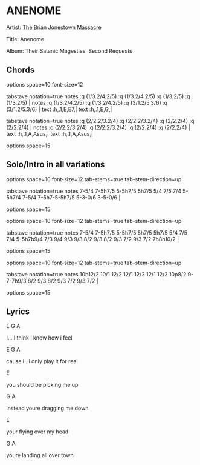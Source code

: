 # ANENOME

Artist: [The Brian Jonestown Massacre](../artists.md)

Title: Anenome

Album: Their Satanic Magesties' Second Requests

## Chords

<div class="vex-tabdiv"
    width=680 scale=1.0 editor="true"
    editor_width=680 editor_height=330>
options space=10 font-size=12

tabstave notation=true
  notes :q (1/3.2/4.2/5) :q (1/3.2/4.2/5) :q (1/3.2/5) :q (1/3.2/5) | 
  notes :q (1/3.2/4.2/5) :q (1/3.2/4.2/5) :q (3/1.2/5.3/6) :q (3/1.2/5.3/6) |
  text :h,.1,E,E7,|
  text :h,.1,E,G,|

tabstave notation=true
  notes :q (2/2.2/3.2/4) :q (2/2.2/3.2/4) :q (2/2.2/4) :q (2/2.2/4) | 
  notes :q (2/2.2/3.2/4) :q (2/2.2/3.2/4) :q (2/2.2/4) :q (2/2.2/4) | 
  text :h,.1,A,Asus,|
  text :h,.1,A,Asus,|

options space=15

</div>

## Solo/Intro in all variations

<div class="vex-tabdiv"
    width=680 scale=1.0 editor="true"
    editor_width=680 editor_height=330>
options space=10 font-size=12 
        tab-stems=true tab-stem-direction=up

tabstave notation=true
   notes 7-5/4 7-5h7/5 5-5h7/5 5h7/5 5/4 7/5 7/4 5-5h7/4 7-5/4 7-5h7-5-5h7/5 5-3-0/6 3-5-0/6 |

options space=15
</div>

<div class="vex-tabdiv"
    width=680 scale=1.0 editor="true"
    editor_width=680 editor_height=330>
options space=10 font-size=12 
        tab-stems=true tab-stem-direction=up

tabstave notation=true
   notes 7-5/4 7-5h7/5 5-5h7/5 5h7/5 5h7/5 5/4 7/5 7/4 5-5h7b9/4 7/3 9/4 9/3 9/3 8/2 9/3 8/2 9/3 7/2 9/3 7/2 7h8h10/2 |

options space=15

</div>

<div class="vex-tabdiv"
    width=680 scale=1.0 editor="true"
    editor_width=680 editor_height=330>
options space=10 font-size=12 
        tab-stems=true tab-stem-direction=up

tabstave notation=true
  notes 10b12/2 10/1 12/2 12/1 12/2 12/1 12/2 10p8/2 9-7-7h9/3 8/2 9/3 8/2 9/3 7/2 9/3 7/2 |

options space=15
</div>

## Lyrics

E G A

I... I think I know how i feel

E G A

cause i...i only play it for real

E

you should be picking me up

G A

instead youre dragging me down

E

your flying over my head

G A

youre landing all over town

